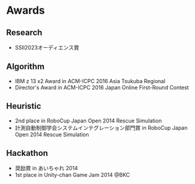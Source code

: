 # Awards

## Research
* SSII2023オーディエンス賞

## Algorithm
* IBM z 13 x2 Award in ACM-ICPC 2016 Asia Tsukuba Regional
* Director's Award in ACM-ICPC 2016 Japan Online First-Round Contest

## Heuristic
* 2nd place in RoboCup Japan Open 2014 Rescue Simulation
* 計測自動制御学会システムインテグレーション部門賞 in RoboCup Japan Open 2014 Rescue Simulation

## Hackathon
* 奨励賞 in あいちゃれ 2014
* 1st place in Unity-chan Game Jam 2014 @BKC
